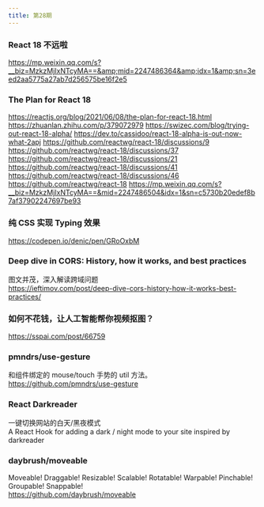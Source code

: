 ```yaml
---
title: 第28期
---
```


### React 18 不远啦

https://mp.weixin.qq.com/s?__biz=MzkzMjIxNTcyMA==&amp;mid=2247486364&amp;idx=1&amp;sn=3eed2aa5775a27ab7d256575be16f2e5

### The Plan for React 18

https://reactjs.org/blog/2021/06/08/the-plan-for-react-18.html
https://zhuanlan.zhihu.com/p/379072979
https://swizec.com/blog/trying-out-react-18-alpha/
https://dev.to/cassidoo/react-18-alpha-is-out-now-what-2apj
https://github.com/reactwg/react-18/discussions/9
https://github.com/reactwg/react-18/discussions/37
https://github.com/reactwg/react-18/discussions/21
https://github.com/reactwg/react-18/discussions/41
https://github.com/reactwg/react-18/discussions/46
https://github.com/reactwg/react-18
https://mp.weixin.qq.com/s?__biz=MzkzMjIxNTcyMA==&mid=2247486504&idx=1&sn=c5730b20edef8b7af37902247697be93

### 纯 CSS 实现 Typing 效果

https://codepen.io/denic/pen/GRoOxbM

### Deep dive in CORS: History, how it works, and best practices

图文并茂，深入解读跨域问题  
https://ieftimov.com/post/deep-dive-cors-history-how-it-works-best-practices/

### 如何不花钱，让人工智能帮你视频抠图？

https://sspai.com/post/66759

### pmndrs/use-gesture

和组件绑定的 mouse/touch 手势的 util 方法。  
https://github.com/pmndrs/use-gesture

### React Darkreader

一键切换网站的白天/黑夜模式  
A React Hook for adding a dark / night mode to your site inspired by darkreader

### daybrush/moveable

Moveable! Draggable! Resizable! Scalable! Rotatable! Warpable! Pinchable! Groupable! Snappable!  
https://github.com/daybrush/moveable
